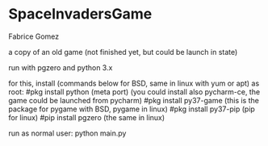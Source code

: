 # SpaceInvadersGame 
Fabrice Gomez

a copy of an old game (not finished yet, but could be launch in state)

run with pgzero and python 3.x

for this, install (commands below for BSD, same in linux with yum or apt) as root:
#pkg install python (meta port) (you could install also pycharm-ce, the game could be launched from pycharm)
#pkg install py37-game (this is the package for pygame with BSD, pygame in linux)
#pkg install py37-pip (pip for linux)
#pip install pgzero (the same in linux)

run as normal user: 
python main.py

